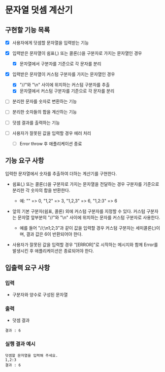 # 문자열 덧셈 계산기

## 구현할 기능 목록

- [x] 사용자에게 덧셈할 문자열을 입력받는 기능
- [x] 입력받은 문자열이 쉼표(,) 또는 콜론(:)을 구분자로 가지는 문자열인 경우

  - [x] 문자열에서 구분자를 기준으로 각 문자를 분리

- [x] 입력받은 문자열이 커스텀 구분자를 가지는 문자열인 경우

  - [x] "//"와 "\n" 사이에 위치하는 커스텀 구분자를 추출
  - [x] 문자열에서 커스텀 구분자를 기준으로 각 문자를 분리

- [ ] 분리한 문자를 숫자로 변환하는 기능
- [ ] 분리한 숫자들의 합을 계산하는 기능

- [ ] 덧셈 결과를 출력하는 기능

- [ ] 사용자가 잘못된 값을 입력할 경우 에러 처리
  - [ ] Error throw 후 애플리케이션 종료

## 기능 요구 사항

입력한 문자열에서 숫자를 추출하여 더하는 계산기를 구현한다.

- 쉼표(,) 또는 콜론(:)을 구분자로 가지는 문자열을 전달하는 경우 구분자를 기준으로 분리한 각 숫자의 합을 반환한다.

  - 예: "" => 0, "1,2" => 3, "1,2,3" => 6, "1,2:3" => 6

- 앞의 기본 구분자(쉼표, 콜론) 외에 커스텀 구분자를 지정할 수 있다. 커스텀 구분자는 문자열 앞부분의 "//"와 "\n" 사이에 위치하는 문자를 커스텀 구분자로 사용한다.
  - 예를 들어 "//;\n1;2;3"과 같이 값을 입력할 경우 커스텀 구분자는 세미콜론(;)이며, 결과 값은 6이 반환되어야 한다.
- 사용자가 잘못된 값을 입력할 경우 "[ERROR]"로 시작하는 메시지와 함께 Error를 발생시킨 후 애플리케이션은 종료되어야 한다.

## 입출력 요구 사항

### 입력

- 구분자와 양수로 구성된 문자열

### 출력

- 덧셈 결과

```
결과 : 6
```

### 실행 결과 예시

```
덧셈할 문자열을 입력해 주세요.
1,2:3
결과 : 6
```
